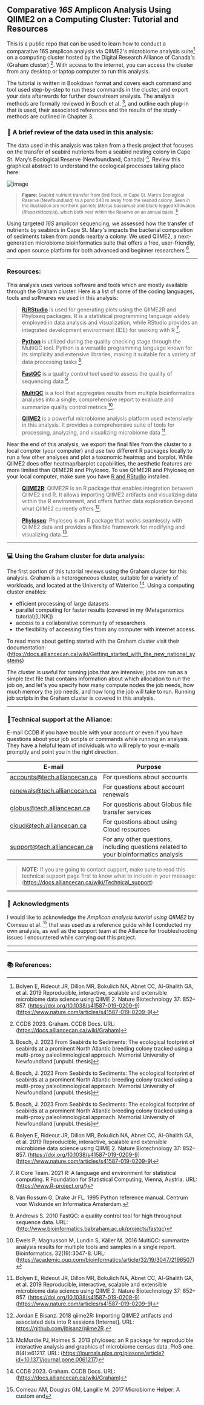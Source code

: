 ## **Comparative *16S* Amplicon Analysis Using QIIME2 on a Computing Cluster: Tutorial and Resources**

This is a public repo that can be used to learn how to conduct a comparative 16S amplicon analysis via QIIME2's microbiome analysis suite[^1] on a computing cluster hosted by the Digital Research Alliance of Canada's (Graham cluster) [^2]. With access to the internet, you can access the cluster from any desktop or laptop computer to run this analysis. 

The tutorial is written in Bookdown format and covers each command and tool used step-by-step to run these commands in the cluster, and export your data afterwards for further downstream analysis. The analysis methods are formally reviewed in Bosch et al. [^3], and outline each plug-in that is used, their associated references and the results of the study - methods are outlined in Chapter 3. 

### 🧬 **A brief review of the data used in this analysis:**

  The data used in this analysis was taken from a thesis project that focuses on the transfer of seabird nutrients from a seabird nesting colony in Cape St. Mary’s Ecological Reserve (Newfoundland, Canada) [^3]. Review this graphical abstract to understand the ecological processes taking place here:

![image](https://github.com/johannabosch/QIIME2_for_Graham/assets/126937348/9ec5fe4e-161f-4e4c-9c4b-d93eb391cef2)
>  <sup> **Figure:** Seabird nutrient transfer from Bird Rock, in Cape St. Mary’s Ecological Reserve (Newfoundland) to a pond 240 m away from the seabird colony. Seen in the illustration are northern gannets (*Morus bassanus*) and black-legged kittiwakes (*Rissa tridactyla*), which both nest within the Reserve on an annual basis. [^3] <sup>                                                          

Using targeted *16S* amplicon sequencing, we assessed how the transfer of nutrients by seabirds in Cape St. Mary's impacts the bacterial composition of sediments taken from ponds nearby a colony. We used QIIME2, a next-generation microbiome bioinformatics suite that offers a free, user-friendly, and open source platform for both advanced and beginner researchers [^1].

___

### **Resources:**

This analysis uses various software and tools which are mostly available through the Graham cluster. Here is a list of some of the coding languages, tools and softwares we used in this analysis: 

> **[R/RStudio](https://www.r-project.org/)** is used for generating plots using the QIIME2R and Phyloseq packages. R is a statistical programming language widely employed in data analysis and visualization, while RStudio provides an integrated development environment (IDE) for working with R [^4].

> **[Python](https://www.python.org/)** is utilized during the quality checking stage through the MultiQC tool. Python is a versatile programming language known for its simplicity and extensive libraries, making it suitable for a variety of data processing tasks [^5].

> **[FastQC](https://www.bioinformatics.babraham.ac.uk/projects/fastqc/)** is a quality control tool used to assess the quality of sequencing data [^6].

> **[MultiQC](https://multiqc.info/)** is a tool that aggregates results from multiple bioinformatics analyses into a single, comprehensive report to evaluate and summarize quality control metrics [^7]. 

> **[QIIME2](https://qiime2.org/)** is a powerful microbiome analysis platform used extensively in this analysis. It provides a comprehensive suite of tools for processing, analyzing, and visualizing microbiome data [^1].

Near the end of this analysis, we export the final files from the cluster to a local compter (your computer) and use two different R packages locally to run a few other analyses and plot a taxonomic heatmap and barplot. While QIIME2 does offer heatmap/barplot capabilities, the aesthetic features are more limited than QIIME2R and Phyloseq. To use QIIME2R and Phyloseq on your local computer, make sure you have [R and RStudio](https://rstudio-education.github.io/hopr/starting.html) installed.

> [**QIIME2R**](https://github.com/jbisanz/qiime2R): QIIME2R is an R package that enables integration between QIIME2 and R. It allows importing QIIME2 artifacts and visualizing data within the R environment, and offers further data exploration beyond what QIIME2 currently offers [^8].

> [**Phyloseq**](https://joey711.github.io/phyloseq/): Phyloseq is an R package that works seamlessly with QIIME2 data and provides a flexible framework for modifying and visualizing data [^9].

___


### 💻 **Using the Graham cluster for data analysis:**

  The first portion of this tutorial reviews using the Graham cluster for this analysis. Graham is a heterogeneous cluster, suitable for a variety of workloads, and located at the University of Waterloo [^2]. Using a computing cluster enables:
- efficient processing of large datasets
- parallel computing for faster results (covered in my (Metagenomics  tutorial)[LINK])
- access to a collaborative community of researchers
- the flexibility of accessing files from any computer with internet access.

To read more about getting started with the Graham cluster visit their documentation: (https://docs.alliancecan.ca/wiki/Getting_started_with_the_new_national_systems)

  The cluster is useful for running jobs that are intensive; jobs are run as a simple text file that contains information about which allocation to run the job on, and let's you specify how many compute nodes the job needs, how much memory the job needs, and how long the job will take to run. Running job scripts in the Graham cluster is covered in this analysis.

___


### 💬**Technical support at the Alliance:**
  E-mail CCDB if you have trouble with your account or even if you have questions about your job scripts or commands while running an analysis. They have a helpful team of individuals who will reply to your e-mails promptly and point you in the right direction.

E-mail|Purpose|
|----|-----|
accounts@tech.alliancecan.ca | For questions about accounts | 
renewals@tech.alliancecan.ca | For questions about account renewals |
globus@tech.alliancecan.ca | For questions about Globus file transfer services |
cloud@tech.alliancecan.ca | For questions about using Cloud resources |
support@tech.alliancecan.ca | For any other questions, including questions related to your bioinformatics analysis |

> **NOTE:** If you are going to contact support, make sure to read this technical support page first to know what to include in your message: (https://docs.alliancecan.ca/wiki/Technical_support)

___

### 📝 **Acknowledgments**
  I would like to acknowledge the *Amplicon analysis tutorial using QIIME2* by Comeau et al. [^10] that was used as a reference guide while I conducted my own analysis, as well as the support team at the Alliance for troubleshooting issues I encountered while carrying out this project.
___
___

### 📚 **References:**

[^1]: Bolyen E, Rideout JR, Dillon MR, Bokulich NA, Abnet CC, Al-Ghalith GA, et al. 2019 Reproducible, interactive, scalable and extensible microbiome data science using QIIME 2. Nature Biotechnology 37: 852–857. (https://doi.org/10.1038/s41587-019-0209-9](https://www.nature.com/articles/s41587-019-0209-9)

[^2]: CCDB 2023. Graham. CCDB Docs. URL: (https://docs.alliancecan.ca/wiki/Graham)

[^3]: Bosch, J. 2023 From Seabirds to Sediments: The ecological footprint of seabirds at a prominent North Atlantic breeding colony tracked using a multi-proxy paleolimnological approach. Memorial University of Newfoundland [unpubl. thesis]

[^4]: R Core Team. 2021 R: A language and environment for statistical computing. R Foundation for Statistical Computing, Vienna, Austria. URL: (https://www.R-project.org/)

[^5]: Van Rossum G, Drake Jr FL. 1995 Python reference manual. Centrum voor Wiskunde en Informatica Amsterdam.

[^6]: Andrews S. 2010 FastQC: a quality control tool for high throughput sequence data. URL: (http://www.bioinformatics.babraham.ac.uk/projects/fastqc)

[^7]: Ewels P, Magnusson M, Lundin S, Käller M. 2016 MultiQC: summarize analysis results for multiple tools and samples in a single report. Bioinformatics. 32(19):3047-8. URL: (https://academic.oup.com/bioinformatics/article/32/19/3047/2196507)

[^8]: Jordan E Bisanz. 2018 qiime2R: Importing QIIME2 artifacts and associated data into R sessions [Internet].  URL: https://github.com/jbisanz/qiime2R.

[^9]: McMurdie PJ, Holmes S. 2013 phyloseq: an R package for reproducible interactive analysis and graphics of microbiome census data. PloS one. 8(4):e61217. URL: (https://journals.plos.org/plosone/article?id=10.1371/journal.pone.0061217)

[^10]: Comeau AM, Douglas GM, Langille M. 2017 Microbiome Helper: A custom and 

